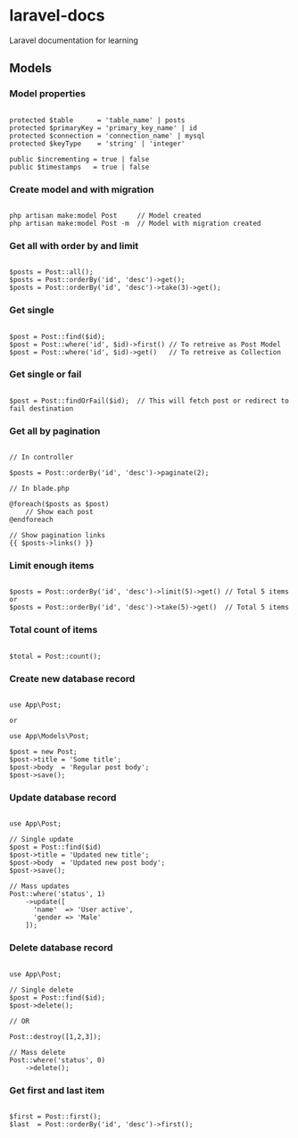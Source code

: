 # laravel-docs
Laravel documentation for learning
  
  
  
## Models 



### Model properties 

```

protected $table      = 'table_name' | posts
protected $primaryKey = 'primary_key_name' | id
protected $connection = 'connection_name' | mysql
protected $keyType    = 'string' | 'integer'

public $incrementing = true | false
public $timestamps   = true | false

```
  
  
### Create model and with migration  
  
```

php artisan make:model Post     // Model created
php artisan make:model Post -m  // Model with migration created

```  
  
  
### Get all with order by and limit  
  
```

$posts = Post::all();
$posts = Post::orderBy('id', 'desc')->get();
$posts = Post::orderBy('id', 'desc')->take(3)->get();

```  
  
  
### Get single  
  
```

$post = Post::find($id);
$post = Post::where('id', $id)->first() // To retreive as Post Model
$post = Post::where('id', $id)->get()   // To retreive as Collection

```  


### Get single or fail
  
```

$post = Post::findOrFail($id);  // This will fetch post or redirect to fail destination

```  
  
  
### Get all by pagination  
  
```

// In controller

$posts = Post::orderBy('id', 'desc')->paginate(2);

// In blade.php  

@foreach($posts as $post) 
    // Show each post
@endforeach

// Show pagination links
{{ $posts->links() }}

```  
  
  
### Limit enough items  

```

$posts = Post::orderBy('id', 'desc')->limit(5)->get() // Total 5 items or
$posts = Post::orderBy('id', 'desc')->take(5)->get()  // Total 5 items

```  


### Total count of items  

```

$total = Post::count();

```  


### Create new database record  

```  

use App\Post;

or 

use App\Models\Post;

$post = new Post;
$post->title = 'Some title';
$post->body  = 'Regular post body';
$post->save();

```  


### Update database record  

```

use App\Post;

// Single update
$post = Post::find($id)
$post->title = 'Updated new title';
$post->body  = 'Updated new post body';
$post->save();

// Mass updates
Post::where('status', 1)
    ->update([
      'name'  => 'User active',
      'gender => 'Male'
    ]);

```  


### Delete database record  

```

use App\Post;

// Single delete
$post = Post::find($id);
$post->delete();

// OR 

Post::destroy([1,2,3]);

// Mass delete
Post::where('status', 0)
    ->delete();

```


### Get first and last item  

``` 

$first = Post::first();
$last  = Post::orderBy('id', 'desc')->first();

```
